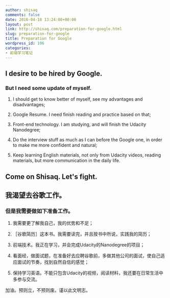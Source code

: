 ```yaml
---
author: shisaq
comments: false
date: 2016-04-18 13:24:08+00:00
layout: post
link: http://shisaq.com/preparation-for-google.html
slug: preparation-for-google
title: Preparation for Google
wordpress_id: 106
categories:
- 前端学习笔记
---
```


## I desire to be hired by Google.




### But I need some update of myself.





 	
  1. I should get to know better of myself, see my advantages and disadvantages;

 	
  2. Google Resume. I need finish reading and practice based on that;

 	
  3. Front-end technology. I am studying, and will finish the Udacity Nanodegree;

 	
  4. Do the interview stuff as much as I can before the Google one, in order to make me more confident and natural;

 	
  5. Keep learning English materials, not only from Udacity videos, reading materials, but more communication in the daily life.




## Come on Shisaq. Let's fight.





## 我渴望去谷歌工作。




### 但是我需要做如下准备工作。





 	
  1. 我需要更了解我自己，我的优势和不足；

 	
  2. ［谷歌简历］这本书。我需要读完，并且按书中所说，实践我的简历；

 	
  3. 前端技术。我正在学习，并会完成Udacity的Nanodegree的项目；

 	
  4. 看面经，做面试题，在准备好去应聘谷歌前，多做其他公司的面试，使自己适应面试的节奏，找到自然自信的感觉；

 	
  5. 保持学习英语。不能只包含Udacity的视频，阅读材料，我还要在日常生活中多参与交流。


加油。预则立，不预则废。谨以此文明志。
